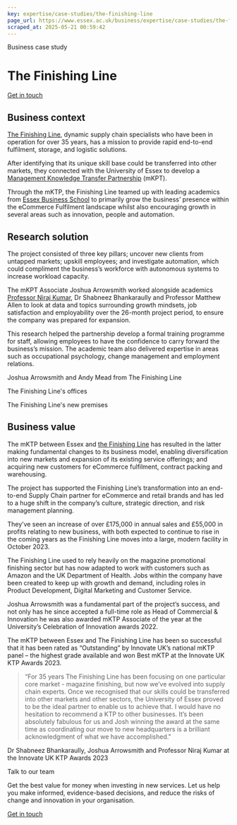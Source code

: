 ```yaml
---
key: expertise/case-studies/the-finishing-line
page_url: https://www.essex.ac.uk/business/expertise/case-studies/the-finishing-line
scraped_at: 2025-05-21 00:59:42
---
```


Business case study

# The Finishing Line

[Get in touch](https://www.essex.ac.uk/forms/sign-up-to-hear-more-from-business-at-essex)

## Business context

[The Finishing Line](https://www.finishingline.co.uk/), dynamic supply chain specialists who have been in operation for over 35 years, has a mission to provide rapid end-to-end fulfilment, storage, and logistic solutions.

After identifying that its unique skill base could be transferred into other markets, they connected with the University of Essex to develop a [Management Knowledge Transfer Partnership](https://www.essex.ac.uk/business/expertise/knowledge-transfer-partnerships) (mKPT).

Through the mKTP, the Finishing Line teamed up with leading academics from [Essex Business School](https://www.essex.ac.uk/departments/essex-business-school) to primarily grow the business’ presence within the eCommerce Fulfilment landscape whilst also encouraging growth in several areas such as innovation, people and automation.

## Research solution

The project consisted of three key pillars; uncover new clients from untapped markets; upskill employees; and investigate automation, which could compliment the business’s workforce with autonomous systems to increase workload capacity.

The mKPT Associate Joshua Arrowsmith worked alongside academics [Professor Niraj Kumar](https://www.essex.ac.uk/people/KUMAR11310/Niraj-Kumar), Dr Shabneez Bhankaraully and Professor Matthew Allen to look at data and topics surrounding growth mindsets, job satisfaction and employability over the 26-month project period, to ensure the company was prepared for expansion.

This research helped the partnership develop a formal training programme for staff, allowing employees to have the confidence to carry forward the business’s mission. The academic team also delivered expertise in areas such as occupational psychology, change management and employment relations.

Joshua Arrowsmith and Andy Mead from The Finishing Line

The Finishing Line's offices

The Finishing Line's new premises

## Business value

The mKTP
between Essex and [t](https://www.finishingline.co.uk/)[he Finishing Line](https://www.finishingline.co.uk/) has resulted in the
latter making fundamental changes to its business model, enabling
diversification into new markets and expansion of its existing service
offerings; and acquiring new customers for eCommerce fulfilment, contract
packing and warehousing.

The
project has supported the Finishing Line’s transformation into an end-to-end
Supply Chain partner for eCommerce and retail brands and has led to a huge
shift in the company’s culture, strategic direction, and risk management
planning.

They’ve
seen an increase of over £175,000 in annual sales and £55,000 in profits
relating to new business, with both expected to continue to rise in the coming
years as the Finishing Line moves into a large, modern facility in October
2023.

The Finishing
Line used to rely heavily on the magazine promotional finishing sector but has
now adapted to work with customers such as Amazon and the UK Department of
Health. Jobs within the company have been created to keep up with growth and
demand, including roles in Product Development, Digital Marketing and Customer
Service.

Joshua
Arrowsmith was a fundamental part of the project’s success, and not only has he
since accepted a full-time role as Head of Commercial & Innovation he was
also awarded mKTP Associate of the year at the University’s Celebration of
Innovation awards 2022.

The mKTP
between Essex and The Finishing Line has been so successful that it has been
rated as “Outstanding” by Innovate UK’s national mKTP panel – the highest grade
available and won Best mKTP at the Innovate UK KTP Awards 2023.

> “For 35 years The Finishing Line has been focusing on one particular core market - magazine finishing, but now we’ve evolved into supply chain experts. Once we recognised that our skills could be transferred into other markets and other sectors, the University of Essex proved to be the ideal partner to enable us to achieve that. I would have no hesitation to recommend a KTP to other businesses. It’s been absolutely fabulous for us and Josh winning the award at the same time as coordinating our move to new headquarters is a brilliant acknowledgment of what we have accomplished."

Dr Shabneez Bhankaraully, Joshua Arrowsmith and Professor Niraj Kumar at the Innovate UK KTP Awards 2023

Talk to our team

Get the best value for money when investing in new services. Let us help you make informed, evidence-based decisions, and reduce the risks of change and innovation in your organisation.

[Get in touch](https://www.essex.ac.uk/forms/sign-up-to-hear-more-from-business-at-essex)